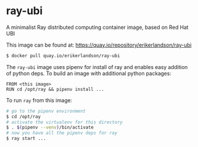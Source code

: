 # ray-ubi
A minimalist Ray distributed computing container image, based on Red Hat UBI

This image can be found at:
https://quay.io/repository/erikerlandson/ray-ubi
```sh
$ docker pull quay.io/erikerlandson/ray-ubi
```

The `ray-ubi` image uses pipenv for install of ray and enables easy addition of python deps.
To build an image with additional python packages:
```
FROM <this image>
RUN cd /opt/ray && pipenv install ...
```

To run `ray` from this image:
```sh
# go to the pipenv environment
$ cd /opt/ray
# activate the virtualenv for this directory
$ . $(pipenv --venv)/bin/activate
# now you have all the pipenv deps for ray
$ ray start ...
```
